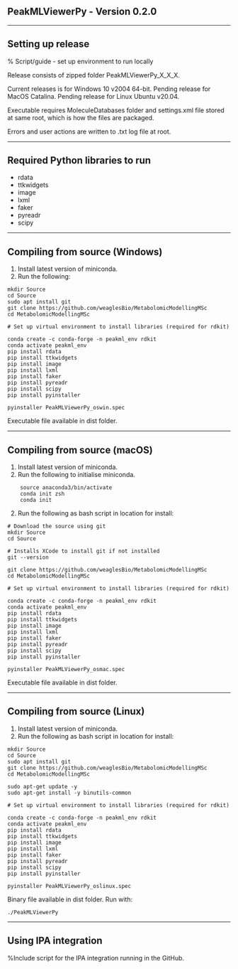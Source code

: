 ## PeakMLViewerPy - Version 0.2.0
***
## Setting up release

% Script/guide - set up environment to run locally

Release consists of zipped folder PeakMLViewerPy_X_X_X.

Current releases is for Windows 10 v2004 64-bit.
Pending release for MacOS Catalina.
Pending release for Linux Ubuntu v20.04.

Executable requires MoleculeDatabases folder and settings.xml file stored at same root, which is how the files are packaged.

Errors and user actions are written to .txt log file at root.
***
## Required Python libraries to run
- rdata
- ttkwidgets
- image
- lxml
- faker
- pyreadr
- scipy
***
## Compiling from source (Windows)

1. Install latest version of miniconda.
2. Run the following:
```
mkdir Source
cd Source
sudo apt install git
git clone https://github.com/weaglesBio/MetabolomicModellingMSc
cd MetabolomicModellingMSc

# Set up virtual environment to install libraries (required for rdkit)

conda create -c conda-forge -n peakml_env rdkit
conda activate peakml_env
pip install rdata
pip install ttkwidgets
pip install image
pip install lxml
pip install faker
pip install pyreadr
pip install scipy
pip install pyinstaller

pyinstaller PeakMLViewerPy_oswin.spec
```

Executable file available in dist folder.
***
## Compiling from source (macOS)

1. Install latest version of miniconda.
2. Run the following to initialise miniconda.
```
    source anaconda3/bin/activate
    conda init zsh
    conda init
```

2. Run the following as bash script in location for install:
```
# Download the source using git
mkdir Source
cd Source

# Installs XCode to install git if not installed
git --version 

git clone https://github.com/weaglesBio/MetabolomicModellingMSc
cd MetabolomicModellingMSc

# Set up virtual environment to install libraries (required for rdkit)

conda create -c conda-forge -n peakml_env rdkit
conda activate peakml_env
pip install rdata
pip install ttkwidgets
pip install image
pip install lxml
pip install faker
pip install pyreadr
pip install scipy
pip install pyinstaller

pyinstaller PeakMLViewerPy_osmac.spec
```

Executable file available in dist folder.
***
## Compiling from source (Linux)

1. Install latest version of miniconda.
2. Run the following as bash script in location for install:
```
mkdir Source
cd Source
sudo apt install git
git clone https://github.com/weaglesBio/MetabolomicModellingMSc
cd MetabolomicModellingMSc

sudo apt-get update -y
sudo apt-get install -y binutils-common

# Set up virtual environment to install libraries (required for rdkit)

conda create -c conda-forge -n peakml_env rdkit
conda activate peakml_env
pip install rdata
pip install ttkwidgets
pip install image
pip install lxml
pip install faker
pip install pyreadr
pip install scipy
pip install pyinstaller

pyinstaller PeakMLViewerPy_oslinux.spec
```

Binary file available in dist folder. Run with:
```
./PeakMLViewerPy
```
***
## Using IPA integration
%Include script for the IPA integration running in the GitHub.
